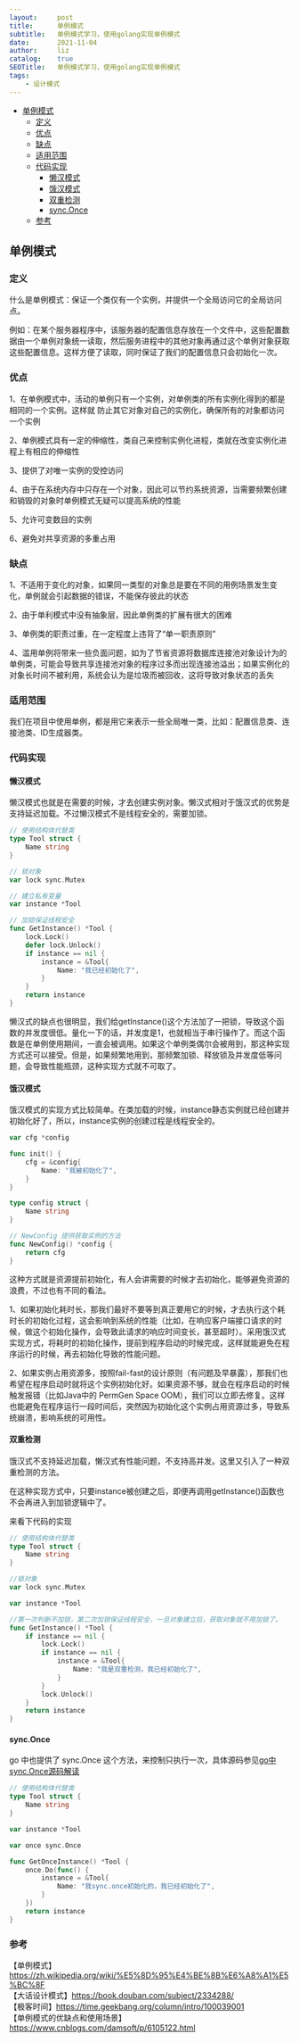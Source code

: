 ```yaml
---
layout:     post
title:      单例模式
subtitle:   单例模式学习，使用golang实现单例模式
date:       2021-11-04
author:     liz
catalog:    true
SEOTitle:   单例模式学习，使用golang实现单例模式
tags:
    - 设计模式
---
```


<!-- START doctoc generated TOC please keep comment here to allow auto update -->
<!-- DON'T EDIT THIS SECTION, INSTEAD RE-RUN doctoc TO UPDATE -->

- [单例模式](#%E5%8D%95%E4%BE%8B%E6%A8%A1%E5%BC%8F)
  - [定义](#%E5%AE%9A%E4%B9%89)
  - [优点](#%E4%BC%98%E7%82%B9)
  - [缺点](#%E7%BC%BA%E7%82%B9)
  - [适用范围](#%E9%80%82%E7%94%A8%E8%8C%83%E5%9B%B4)
  - [代码实现](#%E4%BB%A3%E7%A0%81%E5%AE%9E%E7%8E%B0)
    - [懒汉模式](#%E6%87%92%E6%B1%89%E6%A8%A1%E5%BC%8F)
    - [饿汉模式](#%E9%A5%BF%E6%B1%89%E6%A8%A1%E5%BC%8F)
    - [双重检测](#%E5%8F%8C%E9%87%8D%E6%A3%80%E6%B5%8B)
    - [sync.Once](#synconce)
  - [参考](#%E5%8F%82%E8%80%83)

<!-- END doctoc generated TOC please keep comment here to allow auto update -->

## 单例模式

### 定义

什么是单例模式：保证一个类仅有一个实例，并提供一个全局访问它的全局访问点。      

例如：在某个服务器程序中，该服务器的配置信息存放在一个文件中，这些配置数据由一个单例对象统一读取，然后服务进程中的其他对象再通过这个单例对象获取这些配置信息。这样方便了读取，同时保证了我们的配置信息只会初始化一次。   

### 优点

1、在单例模式中，活动的单例只有一个实例，对单例类的所有实例化得到的都是相同的一个实例。这样就 防止其它对象对自己的实例化，确保所有的对象都访问一个实例   

2、单例模式具有一定的伸缩性，类自己来控制实例化进程，类就在改变实例化进程上有相应的伸缩性     

3、提供了对唯一实例的受控访问  

4、由于在系统内存中只存在一个对象，因此可以节约系统资源，当需要频繁创建和销毁的对象时单例模式无疑可以提高系统的性能  

5、允许可变数目的实例  

6、避免对共享资源的多重占用  

### 缺点

1、不适用于变化的对象，如果同一类型的对象总是要在不同的用例场景发生变化，单例就会引起数据的错误，不能保存彼此的状态  

2、由于单利模式中没有抽象层，因此单例类的扩展有很大的困难  

3、单例类的职责过重，在一定程度上违背了“单一职责原则”  

4、滥用单例将带来一些负面问题，如为了节省资源将数据库连接池对象设计为的单例类，可能会导致共享连接池对象的程序过多而出现连接池溢出；如果实例化的对象长时间不被利用，系统会认为是垃圾而被回收，这将导致对象状态的丢失  

### 适用范围

我们在项目中使用单例，都是用它来表示一些全局唯一类，比如：配置信息类、连接池类、ID生成器类。  

### 代码实现

#### 懒汉模式

懒汉模式也就是在需要的时候，才去创建实例对象。懒汉式相对于饿汉式的优势是支持延迟加载。不过懒汉模式不是线程安全的，需要加锁。  

```go
// 使用结构体代替类
type Tool struct {
	Name string
}

// 锁对象
var lock sync.Mutex

// 建立私有变量
var instance *Tool

// 加锁保证线程安全
func GetInstance() *Tool {
	lock.Lock()
	defer lock.Unlock()
	if instance == nil {
		instance = &Tool{
			Name: "我已经初始化了",
		}
	}
	return instance
}
```

懒汉式的缺点也很明显，我们给getInstance()这个方法加了一把锁，导致这个函数的并发度很低。量化一下的话，并发度是1，也就相当于串行操作了。而这个函数是在单例使用期间，一直会被调用。如果这个单例类偶尔会被用到，那这种实现方式还可以接受。但是，如果频繁地用到，那频繁加锁、释放锁及并发度低等问题，会导致性能瓶颈，这种实现方式就不可取了。

#### 饿汉模式

饿汉模式的实现方式比较简单。在类加载的时候，instance静态实例就已经创建并初始化好了，所以，instance实例的创建过程是线程安全的。  

```go
var cfg *config

func init() {
	cfg = &config{
		Name: "我被初始化了",
	}
}

type config struct {
	Name string
}

// NewConfig 提供获取实例的方法
func NewConfig() *config {
	return cfg
}
```

这种方式就是资源提前初始化，有人会讲需要的时候才去初始化，能够避免资源的浪费，不过也有不同的看法。  

1、如果初始化耗时长，那我们最好不要等到真正要用它的时候，才去执行这个耗时长的初始化过程，这会影响到系统的性能（比如，在响应客户端接口请求的时候，做这个初始化操作，会导致此请求的响应时间变长，甚至超时）。采用饿汉式实现方式，将耗时的初始化操作，提前到程序启动的时候完成，这样就能避免在程序运行的时候，再去初始化导致的性能问题。  

2、如果实例占用资源多，按照fail-fast的设计原则（有问题及早暴露），那我们也希望在程序启动时就将这个实例初始化好。如果资源不够，就会在程序启动的时候触发报错（比如Java中的 PermGen Space OOM），我们可以立即去修复。这样也能避免在程序运行一段时间后，突然因为初始化这个实例占用资源过多，导致系统崩溃，影响系统的可用性。  

#### 双重检测

饿汉式不支持延迟加载，懒汉式有性能问题，不支持高并发。这里又引入了一种双重检测的方法。  

在这种实现方式中，只要instance被创建之后，即便再调用getInstance()函数也不会再进入到加锁逻辑中了。  

来看下代码的实现  

```go
// 使用结构体代替类
type Tool struct {
	Name string
}

//锁对象
var lock sync.Mutex

var instance *Tool

//第一次判断不加锁，第二次加锁保证线程安全，一旦对象建立后，获取对象就不用加锁了。
func GetInstance() *Tool {
	if instance == nil {
		lock.Lock()
		if instance == nil {
			instance = &Tool{
				Name: "我是双重检测，我已经初始化了",
			}
		}
		lock.Unlock()
	}
	return instance
}
```

#### sync.Once

go 中也提供了 sync.Once 这个方法，来控制只执行一次，具体源码参见[go中sync.Once源码解读](https://www.cnblogs.com/ricklz/p/14503674.html)  

```go
// 使用结构体代替类
type Tool struct {
	Name string
}

var instance *Tool

var once sync.Once

func GetOnceInstance() *Tool {
	once.Do(func() {
		instance = &Tool{
			Name: "我sync.once初始化的，我已经初始化了",
		}
	})
	return instance
}
```

### 参考

【单例模式】https://zh.wikipedia.org/wiki/%E5%8D%95%E4%BE%8B%E6%A8%A1%E5%BC%8F    
【大话设计模式】https://book.douban.com/subject/2334288/  
【极客时间】https://time.geekbang.org/column/intro/100039001    
【单例模式的优缺点和使用场景】https://www.cnblogs.com/damsoft/p/6105122.html    